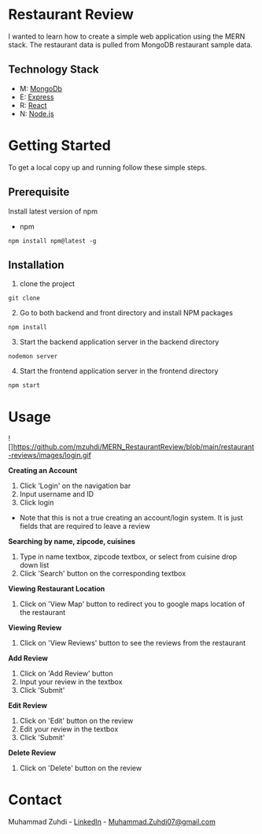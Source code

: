 # Restaurant Review
I wanted to learn how to create a simple web application using the MERN stack. The restaurant data is pulled from MongoDB restaurant sample data. 
## Technology Stack
* M: [MongoDb](https://www.mongodb.com/)
* E: [Express](https://expressjs.com//)
* R: [React](https://reactjs.org/)
* N: [Node.js](https://nodejs.org/en/)

# Getting Started
To get a local copy up and running follow these simple steps.

## Prerequisite
Install latest version of npm
* npm

``` npm install npm@latest -g ```

## Installation
1. clone the project

``` git clone ```

2. Go to both backend and front directory and install NPM packages

``` npm install ```

3. Start the backend application server in the backend directory

``` nodemon server ```

4. Start the frontend application server in the frontend directory

``` npm start ```

# Usage

![]https://github.com/mzuhdi/MERN_RestaurantReview/blob/main/restaurant-reviews/images/login.gif

**Creating an Account**

1. Click 'Login' on the navigation bar
2. Input username and ID
3. Click login

*  Note that this is not a true creating an account/login system. It is just fields that are required to leave a review

**Searching by name, zipcode, cuisines**

1. Type in name textbox, zipcode textbox, or select from cuisine drop down list
2. Click 'Search' button on the corresponding textbox

**Viewing Restaurant Location**

1. Click on 'View Map' button to redirect you to google maps location of the restaurant

**Viewing Review**

1. Click on 'View Reviews' button to see the reviews from the restaurant

**Add Review**

1. Click on 'Add Review' button
2. Input your review in the textbox
3. Click 'Submit'

**Edit Review**

1. Click on 'Edit' button on the review
2. Edit your review in the textbox
3. Click 'Submit'

**Delete Review**

1. Click on 'Delete' button on the review

# Contact
Muhammad Zuhdi - [LinkedIn](https://www.linkedin.com/in/muhammad-zuhdi-ist/) - [Muhammad.Zuhdi07@gmail.com](mailto:muhammad.zuhdi07@gmail.com)


